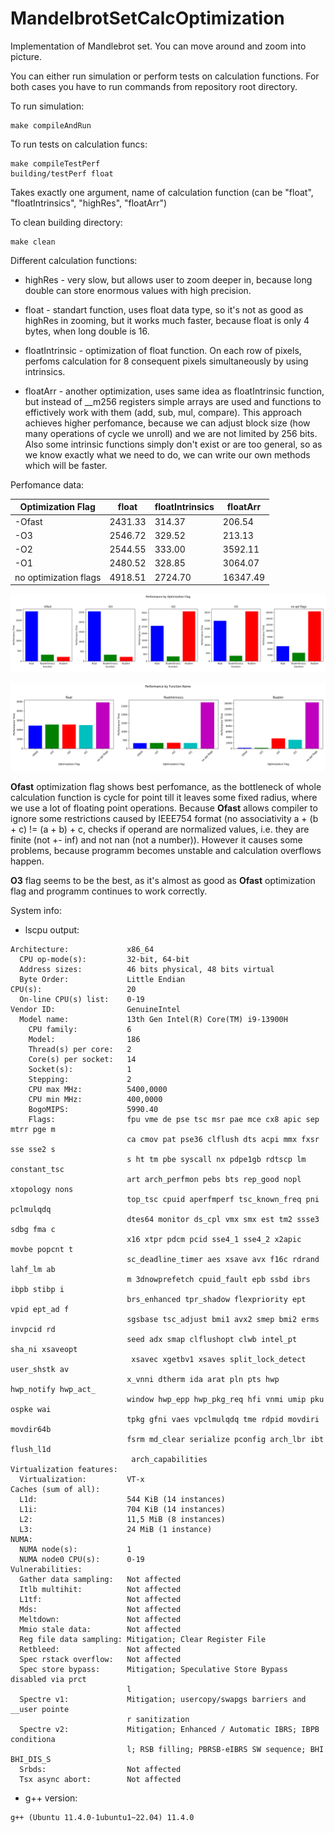 # MandelbrotSetCalcOptimization

Implementation of Mandlebrot set. You can move around and zoom into picture.

You can either run simulation or perform tests on calculation functions. For both cases you have to run commands from repository root directory.

To run simulation:
```
make compileAndRun
```

To run tests on calculation funcs:
```
make compileTestPerf
building/testPerf float
```
Takes exactly one argument, name of calculation function (can be "float", "floatIntrinsics", "highRes", "floatArr")

To clean building directory:
```
make clean
```

Different calculation functions:

* highRes - very slow, but allows user to zoom deeper in, because long double can store enormous values with high precision.

* float - standart function, uses float data type, so it's not as good as highRes in zooming, but it works much faster, because float is only 4 bytes, when long double is 16.

* floatIntrinsic - optimization of float function. On each row of pixels, perfoms calculation for 8 consequent pixels simultaneously by using intrinsics.

* floatArr - another optimization, uses same idea as floatIntrinsic function, but instead of __m256 registers simple arrays are used and functions to effictively work with them (add, sub, mul, compare). This approach achieves higher perfomance, because we can adjust block size (how many operations of cycle we unroll) and we are not limited by 256 bits. Also some intrinsic functions simply don't exist or are too general, so as we know exactly what we need to do, we can write our own methods which will be faster.

Perfomance data:

| Optimization Flag     | float       | floatIntrinsics | floatArr    |
|-----------------------|-------------|-----------------|-------------|
| -Ofast                | 2431.33     | 314.37          | 206.54      |
| -O3                   | 2546.72     | 329.52          | 213.13      |
| -O2                   | 2544.55     | 333.00          | 3592.11     |
| -O1                   | 2480.52     | 328.85          | 3064.07     |
| no optimization flags | 4918.51     | 2724.70         | 16347.49    |

![perfDataGroupedByOptFlag](testPerfomance/plotsImages/groupedByOptFlag.png)

![perfDataGroupedByFuncName](testPerfomance/plotsImages/groupedByFuncName.png)

**Ofast** optimization flag shows best perfomance, as the bottleneck of whole calculation function is cycle for point till it leaves some fixed radius, where we use a lot of floating point operations. Because **Ofast** allows compiler to ignore some restrictions caused by IEEE754 format (no associativity a + (b + c) != (a + b) + c, checks if operand are normalized values, i.e. they are finite (not +- inf) and not nan (not a number)). However it causes some problems, because programm becomes unstable and calculation overflows happen.

**O3** flag seems to be the best, as it's almost as good as **Ofast** optimization flag and programm continues to work correctly.

System info:

* lscpu output:

```
Architecture:             x86_64
  CPU op-mode(s):         32-bit, 64-bit
  Address sizes:          46 bits physical, 48 bits virtual
  Byte Order:             Little Endian
CPU(s):                   20
  On-line CPU(s) list:    0-19
Vendor ID:                GenuineIntel
  Model name:             13th Gen Intel(R) Core(TM) i9-13900H
    CPU family:           6
    Model:                186
    Thread(s) per core:   2
    Core(s) per socket:   14
    Socket(s):            1
    Stepping:             2
    CPU max MHz:          5400,0000
    CPU min MHz:          400,0000
    BogoMIPS:             5990.40
    Flags:                fpu vme de pse tsc msr pae mce cx8 apic sep mtrr pge m
                          ca cmov pat pse36 clflush dts acpi mmx fxsr sse sse2 s
                          s ht tm pbe syscall nx pdpe1gb rdtscp lm constant_tsc
                          art arch_perfmon pebs bts rep_good nopl xtopology nons
                          top_tsc cpuid aperfmperf tsc_known_freq pni pclmulqdq
                          dtes64 monitor ds_cpl vmx smx est tm2 ssse3 sdbg fma c
                          x16 xtpr pdcm pcid sse4_1 sse4_2 x2apic movbe popcnt t
                          sc_deadline_timer aes xsave avx f16c rdrand lahf_lm ab
                          m 3dnowprefetch cpuid_fault epb ssbd ibrs ibpb stibp i
                          brs_enhanced tpr_shadow flexpriority ept vpid ept_ad f
                          sgsbase tsc_adjust bmi1 avx2 smep bmi2 erms invpcid rd
                          seed adx smap clflushopt clwb intel_pt sha_ni xsaveopt
                           xsavec xgetbv1 xsaves split_lock_detect user_shstk av
                          x_vnni dtherm ida arat pln pts hwp hwp_notify hwp_act_
                          window hwp_epp hwp_pkg_req hfi vnmi umip pku ospke wai
                          tpkg gfni vaes vpclmulqdq tme rdpid movdiri movdir64b
                          fsrm md_clear serialize pconfig arch_lbr ibt flush_l1d
                           arch_capabilities
Virtualization features:
  Virtualization:         VT-x
Caches (sum of all):
  L1d:                    544 KiB (14 instances)
  L1i:                    704 KiB (14 instances)
  L2:                     11,5 MiB (8 instances)
  L3:                     24 MiB (1 instance)
NUMA:
  NUMA node(s):           1
  NUMA node0 CPU(s):      0-19
Vulnerabilities:
  Gather data sampling:   Not affected
  Itlb multihit:          Not affected
  L1tf:                   Not affected
  Mds:                    Not affected
  Meltdown:               Not affected
  Mmio stale data:        Not affected
  Reg file data sampling: Mitigation; Clear Register File
  Retbleed:               Not affected
  Spec rstack overflow:   Not affected
  Spec store bypass:      Mitigation; Speculative Store Bypass disabled via prct
                          l
  Spectre v1:             Mitigation; usercopy/swapgs barriers and __user pointe
                          r sanitization
  Spectre v2:             Mitigation; Enhanced / Automatic IBRS; IBPB conditiona
                          l; RSB filling; PBRSB-eIBRS SW sequence; BHI BHI_DIS_S
  Srbds:                  Not affected
  Tsx async abort:        Not affected
```

* g++ version:

```
g++ (Ubuntu 11.4.0-1ubuntu1~22.04) 11.4.0
```
